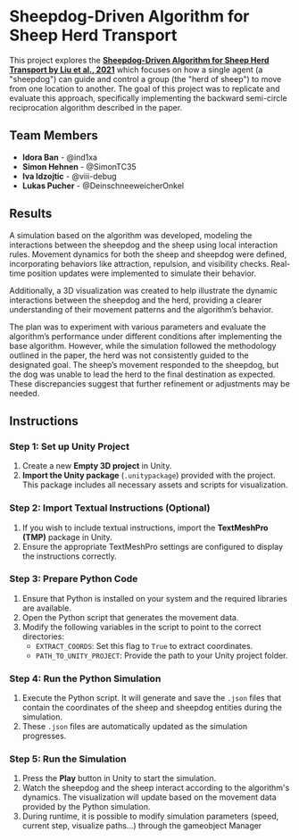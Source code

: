 # Sheepdog-Driven Algorithm for Sheep Herd Transport

This project explores the **[Sheepdog-Driven Algorithm for Sheep Herd Transport by Liu et al., 2021](https://doi.org/10.23919/CCC52363.2021.9549396)** which focuses on how a single agent (a "sheepdog") can guide and control a group (the "herd of sheep") to move from one location to another. The goal of this project was to replicate and evaluate this approach, specifically implementing the backward semi-circle reciprocation algorithm described in the paper.

## Team Members

- **Idora Ban** - @ind1xa
- **Simon Hehnen** - @SimonTC35
- **Iva Idzojtic** - @viii-debug
- **Lukas Pucher** - @DeinschneeweicherOnkel

## Results

A simulation based on the algorithm was developed, modeling the interactions between the sheepdog and the sheep using local interaction rules. Movement dynamics for both the sheep and sheepdog were defined, incorporating behaviors like attraction, repulsion, and visibility checks. Real-time position updates were implemented to simulate their behavior.

Additionally, a 3D visualization was created to help illustrate the dynamic interactions between the sheepdog and the herd, providing a clearer understanding of their movement patterns and the algorithm’s behavior.

The plan was to experiment with various parameters and evaluate the algorithm’s performance under different conditions after implementing the base algorithm. However, while the simulation followed the methodology outlined in the paper, the herd was not consistently guided to the designated goal. The sheep’s movement responded to the sheepdog, but the dog was unable to lead the herd to the final destination as expected. These discrepancies suggest that further refinement or adjustments may be needed.

## Instructions

### Step 1: Set up Unity Project
1. Create a new **Empty 3D project** in Unity.
2. **Import the Unity package** (`.unitypackage`) provided with the project. This package includes all necessary assets and scripts for visualization.

### Step 2: Import Textual Instructions (Optional)
1. If you wish to include textual instructions, import the **TextMeshPro (TMP)** package in Unity.
2. Ensure the appropriate TextMeshPro settings are configured to display the instructions correctly.

### Step 3: Prepare Python Code
1. Ensure that Python is installed on your system and the required libraries are available.
2. Open the Python script that generates the movement data.
3. Modify the following variables in the script to point to the correct directories:
   - `EXTRACT_COORDS`: Set this flag to `True` to extract coordinates.
   - `PATH_TO_UNITY_PROJECT`: Provide the path to your Unity project folder.

### Step 4: Run the Python Simulation
1. Execute the Python script. It will generate and save the `.json` files that contain the coordinates of the sheep and sheepdog entities during the simulation.
2. These `.json` files are automatically updated as the simulation progresses.

### Step 5: Run the Simulation
1. Press the **Play** button in Unity to start the simulation.
2. Watch the sheepdog and the sheep interact according to the algorithm's dynamics. The visualization will update based on the movement data provided by the Python simulation.
3. During runtime, it is possible to modify simulation parameters (speed, current step, visualize paths...) through the gameobject Manager
